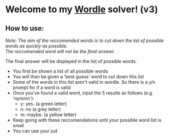 # Welcome to my [Wordle](https://www.nytimes.com/games/wordle/index.html) solver! (v3)

## How to use:

_Note: The aim of the reccomended words is to cut down the list of possible words as quickly as possible. \
The reccomended word will not be the final answer._

The final answer will be displayed in the list of possible words.

- You first be shown a list of all possible words
- You will then be given a 'best guess' word to cut down this list
- Some of the words in this list aren't valid in wordle. So there is a y/n prompt for if a word is valid
- Once you've found a valid word, input the 5 results as follows (e.g. 'nymmn'):
  - y: yes. (a green letter)
  - n: no (a grey letter)
  - m: maybe. (a yellow letter)
- Keep going with these reccomendations until your possible word list is small
- You can use your jud
